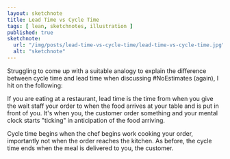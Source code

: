 ```yaml
---
layout: sketchnote
title: Lead Time vs Cycle Time
tags: [ lean, sketchnotes, illustration ]
published: true
sketchnote:
  url: "/img/posts/lead-time-vs-cycle-time/lead-time-vs-cycle-time.jpg"
  alt: "sketchnote"
---
```


Struggling to come up with a suitable analogy to explain the difference between cycle time and lead time 
when discussing #NoEstimates (again), I hit on the following:

If you are eating at a restaurant, lead time is the time from when you give the wait staff your order to when 
the food arrives at your table and is put in front of you. It's when you, the customer order something 
and your mental clock starts "ticking" in anticipation of the food arriving.

Cycle time begins when the chef begins work cooking your order, importantly not when the order reaches the kitchen. 
As before, the cycle time ends when the meal is delivered to you, the customer.

